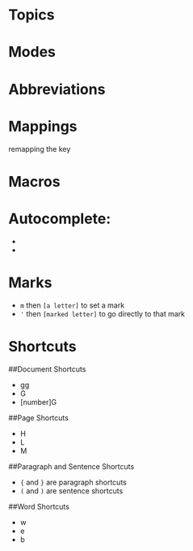 Topics
=========



Modes
======




Abbreviations
============



Mappings
========
remapping the <esc> key

Macros
======

Autocomplete:
=============
- <c-n>
- <c-p>

Marks
=====
- `m` then `[a letter]` to set a mark
- `'` then `[marked letter]` to go directly to that mark


Shortcuts
=========
##Document Shortcuts
- gg     
- G
- [number]G

##Page Shortcuts
- H
- L
- M

##Paragraph and Sentence Shortcuts
- `{` and `}` are paragraph shortcuts 
- `(` and `)` are sentence shortcuts

##Word Shortcuts
- w
- e
- b

